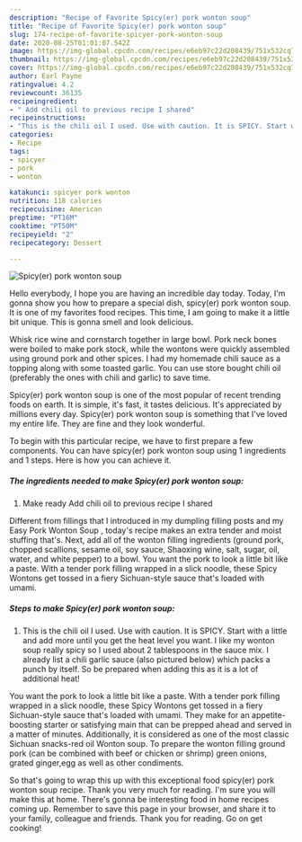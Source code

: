 ```yaml
---
description: "Recipe of Favorite Spicy(er) pork wonton soup"
title: "Recipe of Favorite Spicy(er) pork wonton soup"
slug: 174-recipe-of-favorite-spicyer-pork-wonton-soup
date: 2020-08-25T01:01:07.542Z
image: https://img-global.cpcdn.com/recipes/e6eb97c22d208439/751x532cq70/spicyer-pork-wonton-soup-recipe-main-photo.jpg
thumbnail: https://img-global.cpcdn.com/recipes/e6eb97c22d208439/751x532cq70/spicyer-pork-wonton-soup-recipe-main-photo.jpg
cover: https://img-global.cpcdn.com/recipes/e6eb97c22d208439/751x532cq70/spicyer-pork-wonton-soup-recipe-main-photo.jpg
author: Earl Payne
ratingvalue: 4.2
reviewcount: 36135
recipeingredient:
- " Add chili oil to previous recipe I shared"
recipeinstructions:
- "This is the chili oil I used. Use with caution. It is SPICY. Start with a little and add more until you get the heat level you want. I like my wonton soup really spicy so I used about 2 tablespoons in the sauce mix. I already list a chili garlic sauce (also pictured below) which packs a punch by itself. So be prepared when adding this as it is a lot of additional heat!"
categories:
- Recipe
tags:
- spicyer
- pork
- wonton

katakunci: spicyer pork wonton 
nutrition: 118 calories
recipecuisine: American
preptime: "PT16M"
cooktime: "PT50M"
recipeyield: "2"
recipecategory: Dessert

---
```



![Spicy(er) pork wonton soup](https://img-global.cpcdn.com/recipes/e6eb97c22d208439/751x532cq70/spicyer-pork-wonton-soup-recipe-main-photo.jpg)

Hello everybody, I hope you are having an incredible day today. Today, I'm gonna show you how to prepare a special dish, spicy(er) pork wonton soup. It is one of my favorites food recipes. This time, I am going to make it a little bit unique. This is gonna smell and look delicious.

Whisk rice wine and cornstarch together in large bowl. Pork neck bones were boiled to make pork stock, while the wontons were quickly assembled using ground pork and other spices. I had my homemade chili sauce as a topping along with some toasted garlic. You can use store bought chili oil (preferably the ones with chili and garlic) to save time.

Spicy(er) pork wonton soup is one of the most popular of recent trending foods on earth. It is simple, it's fast, it tastes delicious. It's appreciated by millions every day. Spicy(er) pork wonton soup is something that I've loved my entire life. They are fine and they look wonderful.


To begin with this particular recipe, we have to first prepare a few components. You can have spicy(er) pork wonton soup using 1 ingredients and 1 steps. Here is how you can achieve it.

<!--inarticleads1-->

##### The ingredients needed to make Spicy(er) pork wonton soup:

1. Make ready  Add chili oil to previous recipe I shared


Different from fillings that I introduced in my dumpling filling posts and my Easy Pork Wonton Soup , today&#39;s recipe makes an extra tender and moist stuffing that&#39;s. Next, add all of the wonton filling ingredients (ground pork, chopped scallions, sesame oil, soy sauce, Shaoxing wine, salt, sugar, oil, water, and white pepper) to a bowl. You want the pork to look a little bit like a paste. With a tender pork filling wrapped in a slick noodle, these Spicy Wontons get tossed in a fiery Sichuan-style sauce that&#39;s loaded with umami. 

<!--inarticleads2-->

##### Steps to make Spicy(er) pork wonton soup:

1. This is the chili oil I used. Use with caution. It is SPICY. Start with a little and add more until you get the heat level you want. I like my wonton soup really spicy so I used about 2 tablespoons in the sauce mix. I already list a chili garlic sauce (also pictured below) which packs a punch by itself. So be prepared when adding this as it is a lot of additional heat!


You want the pork to look a little bit like a paste. With a tender pork filling wrapped in a slick noodle, these Spicy Wontons get tossed in a fiery Sichuan-style sauce that&#39;s loaded with umami. They make for an appetite-boosting starter or satisfying main that can be prepped ahead and served in a matter of minutes. Additionally, it is considered as one of the most classic Sichuan snacks-red oil Wonton soup. To prepare the wonton filling ground pork (can be combined with beef or chicken or shrimp) green onions, grated ginger,egg as well as other condiments. 

So that's going to wrap this up with this exceptional food spicy(er) pork wonton soup recipe. Thank you very much for reading. I'm sure you will make this at home. There's gonna be interesting food in home recipes coming up. Remember to save this page in your browser, and share it to your family, colleague and friends. Thank you for reading. Go on get cooking!
